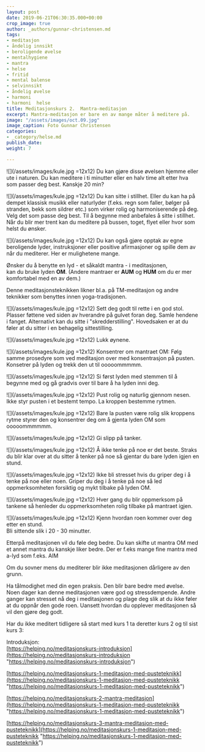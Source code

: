 ```yaml
---
layout: post
date: 2019-06-21T06:30:35.000+00:00
crop_image: true
author: _authors/gunnar-christensen.md
tags:
- meditasjon
- åndelig innsikt
- beroligende øvelse
- mentalhygiene
- mantra
- helse
- fritid
- mental balense
- selvinnsikt
- åndelig øvelse
- harmoni
- harmoni  helse
title: Meditasjonskurs 2.  Mantra-meditasjon
excerpt: Mantra-meditasjon er bare en av mange måter å meditere på.
image: "/assets/images/oct.09.jpg"
image_caption: Foto Gunnar Christensen
categories:
- _category/helse.md
publish_date: 
weight: 7

---
```

![](/assets/images/kule.jpg =12x12) Du kan gjøre disse øvelsen hjemme eller ute i naturen. Du kan meditere i ti minutter eller en halv time alt etter hva som passer deg best. Kanskje 20 min?

![](/assets/images/kule.jpg =12x12) Du kan sitte i stillhet. Eller du kan ha på dempet klassisk musikk eller naturlyder (f.eks. regn som faller, bølger på stranden, bekk som sildrer etc.) som virker rolig og harmoniserende på deg. Velg det som passe deg best. Til å begynne med anbefales å sitte i stillhet. Når du blir mer trent kan du meditere på bussen, toget, flyet eller hvor som helst du ønsker.

![](/assets/images/kule.jpg =12x12) Du kan også gjøre opptak av egne beroligende lyder, instruksjoner eller positive afirmasjoner og spille dem av når du mediterer. Her er mulighetene mange.

Ønsker du å benytte en lyd - et såkaldt mantra - i meditasjonen,  
kan du bruke lyden **OM**. (Andere mantraer er **AUM** og **HUM** om du er mer komfortabel med en av dem.)

Denne meditasjonsteknikken likner bl.a. på TM-meditasjon og andre teknikker som benyttes innen yoga-tradisjonen.

![](/assets/images/kule.jpg =12x12) Sett deg godt til rette i en god stol. Plasser føttene ved siden av hverandre på gulvet foran deg. Samle hendene i fanget. Alternativt kan du sitte i "skredderstilling". Hovedsaken er at du føler at du sitter i en behagelig sittestilling.

![](/assets/images/kule.jpg =12x12) Lukk øynene.

![](/assets/images/kule.jpg =12x12) Konsentrer om mantraet OM: Følg samme prosedyre som ved meditasjon over med konsentrasjon på pusten. Konsetrer på lyden og trekk den ut til ooooommmmm.

![](/assets/images/kule.jpg =12x12) Si først lyden med stemmen til å begynne med og gå gradvis over til bare å ha lyden inni deg.

![](/assets/images/kule.jpg =12x12) Pust rolig og naturlig gjennom nesen. Ikke styr pusten i et bestemt tempo. La kroppen bestemme rytmen.

![](/assets/images/kule.jpg =12x12) Bare la pusten være rolig slik kroppens rytme styrer den og konsentrer deg om å gjenta lyden OM som ooooommmmmm.

![](/assets/images/kule.jpg =12x12) Gi slipp på tanker.

![](/assets/images/kule.jpg =12x12) Å ikke tenke på noe er det beste. Straks du blir klar over at du sitter å tenker på noe så gjentar du bare lyden igjen en stund.

![](/assets/images/kule.jpg =12x12) Ikke bli stresset hvis du griper deg i å tenke på noe eller noen. Griper du deg i å tenke på noe så led oppmerksomheten forsiktig og mykt tilbake på lyden OM.

![](/assets/images/kule.jpg =12x12) Hver gang du blir oppmerksom på tankene så henleder du oppmerksomheten rolig tilbake på mantraet igjen.

![](/assets/images/kule.jpg =12x12) Kjenn hvordan roen kommer over deg etter en stund.  
Bli sittende slik i 20 - 30 minutter.

Etterpå meditasjonen vil du føle deg bedre. Du kan skifte ut mantra OM med et annet mantra du kanskje liker bedre. Der er f.eks mange fine mantra med a-lyd som f.eks. AIM

Om du sovner mens du mediterer blir ikke meditasjonen dårligere av den grunn.

Ha tålmodighet med din egen praksis. Den blir bare bedre med øvelse. Noen dager kan denne meditasjonen være god og stressdempende. Andre ganger kan stresset nå deg i meditasjonen og plage deg slik at du ikke føler at du oppnår den gode roen. Uansett hvordan du opplever meditasjonen så vil den gjøre deg godt.

Har du ikke meditert tidligere så start med kurs 1 ta deretter kurs 2 og til sist kurs 3:

Introduksjon:  
[https://helping.no/meditasjonskurs-introduksjon](https://helping.no/meditasjonskurs-introduksjon "https://helping.no/meditasjonskurs-introduksjon")

[https://helping.no/meditasjonskurs-1-meditasjon-med-pusteteknikk](https://helping.no/meditasjonskurs-1-meditasjon-med-pusteteknikk "https://helping.no/meditasjonskurs-1-meditasjon-med-pusteteknikk")

[https://helping.no/meditasjonskurs-2-mantra-meditasjon](https://helping.no/meditasjonskurs-1-meditasjon-med-pusteteknikk "https://helping.no/meditasjonskurs-1-meditasjon-med-pusteteknikk")

[https://helping.no/meditasjonskurs-3-mantra-meditasjon-med-pusteteknikk](https://helping.no/meditasjonskurs-1-meditasjon-med-pusteteknikk "https://helping.no/meditasjonskurs-1-meditasjon-med-pusteteknikk")